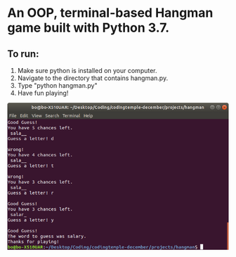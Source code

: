 # An OOP, terminal-based Hangman game built with Python 3.7.

## To run:

1. Make sure python is installed on your computer.
2. Navigate to the directory that contains hangman.py.
3. Type "python hangman.py"
4. Have fun playing!


![Screenshot of Application at Work](/hangman-screenshot.png "A look at the application at work")
